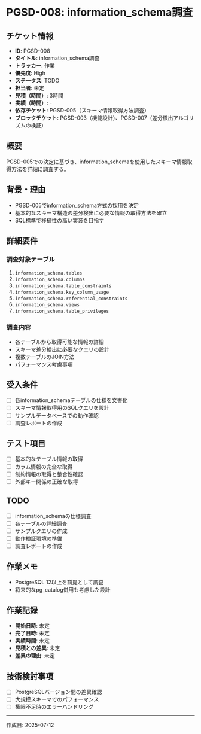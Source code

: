# PGSD-008: information_schema調査

## チケット情報
- **ID**: PGSD-008
- **タイトル**: information_schema調査
- **トラッカー**: 作業
- **優先度**: High
- **ステータス**: TODO
- **担当者**: 未定
- **見積（時間）**: 3時間
- **実績（時間）**: -
- **依存チケット**: PGSD-005（スキーマ情報取得方法調査）
- **ブロックチケット**: PGSD-003（機能設計）、PGSD-007（差分検出アルゴリズムの検証）

## 概要
PGSD-005での決定に基づき、information_schemaを使用したスキーマ情報取得方法を詳細に調査する。

## 背景・理由
- PGSD-005でinformation_schema方式の採用を決定
- 基本的なスキーマ構造の差分検出に必要な情報の取得方法を確立
- SQL標準で移植性の高い実装を目指す

## 詳細要件
### 調査対象テーブル
1. `information_schema.tables`
2. `information_schema.columns`
3. `information_schema.table_constraints`
4. `information_schema.key_column_usage`
5. `information_schema.referential_constraints`
6. `information_schema.views`
7. `information_schema.table_privileges`

### 調査内容
- 各テーブルから取得可能な情報の詳細
- スキーマ差分検出に必要なクエリの設計
- 複数テーブルのJOIN方法
- パフォーマンス考慮事項

## 受入条件
- [ ] 各information_schemaテーブルの仕様を文書化
- [ ] スキーマ情報取得用のSQLクエリを設計
- [ ] サンプルデータベースでの動作確認
- [ ] 調査レポートの作成

## テスト項目
- [ ] 基本的なテーブル情報の取得
- [ ] カラム情報の完全な取得
- [ ] 制約情報の取得と整合性確認
- [ ] 外部キー関係の正確な取得

## TODO
- [ ] information_schemaの仕様調査
- [ ] 各テーブルの詳細調査
- [ ] サンプルクエリの作成
- [ ] 動作検証環境の準備
- [ ] 調査レポートの作成

## 作業メモ
- PostgreSQL 12以上を前提として調査
- 将来的なpg_catalog併用も考慮した設計

## 作業記録
- **開始日時**: 未定
- **完了日時**: 未定
- **実績時間**: 未定
- **見積との差異**: 未定
- **差異の理由**: 未定

## 技術検討事項
- [ ] PostgreSQLバージョン間の差異確認
- [ ] 大規模スキーマでのパフォーマンス
- [ ] 権限不足時のエラーハンドリング

---

作成日: 2025-07-12